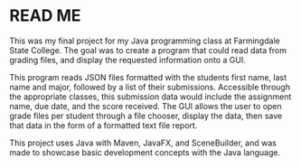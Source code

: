# READ ME
This was my final project for my Java programming class at Farmingdale State College. 
The goal was to create a program that could read data from grading files, and display the requested information onto a GUI.

This program reads JSON files formatted with the students first name, last name and major, followed by a list of their submissions.
Accessible through the appropriate classes, this submission data would include the assignment name, due date, and the score received.
The GUI allows the user to open grade files per student through a file chooser, display the data, then save that data in the form of a formatted text file report. 

This project uses Java with Maven, JavaFX, and SceneBuilder, and was made to showcase basic development concepts with the Java language.
